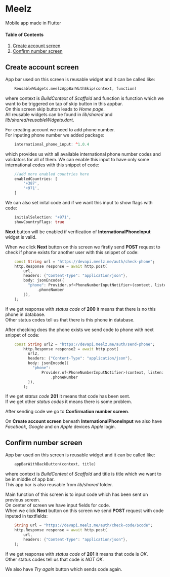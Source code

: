 # Meelz

Mobile app made in Flutter

#### Table of Contents

1. [Create account screen](#create-account-screen)
2. [Confirm number screen](#confirm-number-screen)

## Create account screen

App bar used on this screen is reusable widget and it can be called like:
```dart
    ReusableWidgets.meelzAppBarWithSkip(context, function)
```  
where context is _BuildContext_ of _Scaffold_ and function is function which we want to be triggered on tap of skip button in this appbar.\
On this screen skip button leads to _Home page_.\
All reusable widgets can be found in _lib/shared_ and _lib/shared/reusableWidgets.dart_.

For creating account we need to add phone number.\
For inputing phone number we added package:
```r
    international_phone_input: ^1.0.4
```
which provides us with all available international phone number codes and validators for all of them.
We can enable this input to have only some international codes with this snippet of code:
```dart
    //add more enabled countries here
    enabledCountries: [
        '+387',
        '+971',
    ]
```  

We can also set inital code and if we want this input to show flags with code:
```dart
    initialSelection: "+971",
    showCountryFlags: true
```

__Next__ button will be enabled if verification of __InternationalPhoneInput__ widget is valid.

When we click __Next__ button on this screen we firstly send __POST__ request to check if phone exists for another user with this snippet of code:
```dart
    const String url = "https://devapi.meelz.me/auth/check-phone";
    http.Response response = await http.post(
        url,
        headers: {"Content-Type": "application/json"},
        body: jsonEncode({
          "phone": Provider.of<PhoneNumberInputNotifier>(context, listen: false)
              .phoneNumber
        }),
    );
```
If we get response with _status code_ of __200__ it means that there is no this phone in database.\
Other status codes tell us that there is this phone in database.

After checking does the phone exists we send code to phone with next snippet of code:
```dart
    const String url2 = "https://devapi.meelz.me/auth/send-phone";
        http.Response response2 = await http.post(
          url2,
          headers: {"Content-Type": "application/json"},
          body: jsonEncode({
            "phone":
                Provider.of<PhoneNumberInputNotifier>(context, listen: false)
                    .phoneNumber
          }),
        );
```
If we get _status code_ __201__ it means that code has been sent.\
If we get other _status codes_ it means there is some problem.

After sending code we go to __Confirmation number screen__. 

On __Create account screen__ beneath __InternationalPhoneInput__ we also have _Facebook_, _Google_ and on _Apple_ devices _Apple_ login.

## Confirm number screen

App bar used on this screen is reusable widget and it can be called like:
```dart
    appBarWithBackButton(context, title)
```  
where context is _BuildContext_ of _Scaffold_ and title is title which we want to be in middle of app bar.\
This app bar is also reusable from _lib/shared_ folder.

Main function of this screen is to input code which has been sent on previous screen.\
On center of screen we have input fields for code.\
When we click __Next__ button on this screen we send __POST__ request with code inputed in textfields:
```dart
    String url = "https://devapi.meelz.me/auth/check-code/$code";
    http.Response response = await http.post(
        url,
        headers: {"Content-Type": "application/json"},
    );
```
If we get response with _status code_ of __201__ it means that code is _OK_.\
Other status codes tell us that code is _NOT OK_.

We also have _Try again_ button which sends code again.

